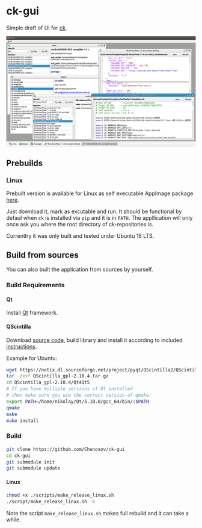 # ck-gui

Simple draft of UI for [ck](https://github.com/ctuning/ck).

![Common screen](img/screenshots/screen-000.png) 

## Prebuilds

### Linux

Prebuilt version is available for Linux as self executable AppImage package [here](https://drive.google.com/file/d/1MeOvExDNWtA9KjqZtvB3TuspdLtI0XKz/view?usp=sharing).

Just download it, mark as excutable and run. It should be functional by defaul when `ck` is installed via `pip` and it is in `PATH`. The appllication will only once ask you where the root directory of ck-repositories is.

Currentlry it was only built and tested under Ubuntu 16 LTS.


## Build from sources

You can also built the application from sources by yourself.

### Build Requirements

#### Qt
Install [Qt](qt.io) framework.

#### QScintilla
Download [source code](https://www.riverbankcomputing.com/software/qscintilla/download), build library and install it according to included [instructions](http://pyqt.sourceforge.net/Docs/QScintilla2). 

Example for Ubuntu:
```bash
wget https://netix.dl.sourceforge.net/project/pyqt/QScintilla2/QScintilla-2.10.4/QScintilla_gpl-2.10.4.tar.gz
tar -zxvf QScintilla_gpl-2.10.4.tar.gz
cd QScintilla_gpl-2.10.4/Qt4Qt5
# If you have multiple versions of Qt installed 
# then make sure you use the correct version of qmake:
export PATH=/home/nikolay/Qt/5.10.0/gcc_64/bin/:$PATH
qmake
make
make install
```

### Build
```bash
git clone https://github.com/Chunosov/ck-gui
cd ck-gui
git submodule init
git submodule update
```

#### Linux
```bash
chmod +x ./scripts/make_release_linux.sh
./script/make_release_linux.sh -b
```
Note the script `make_release_linux.sh` makes full rebuild and it can take a while.